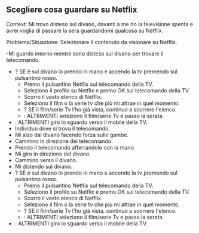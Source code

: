 ## Scegliere cosa guardare su Netflix

Context:
Mi trovo disteso sul divano, davanti a me ho la televisione spenta e avrei voglia di passare la sera guardandomi qualcosa su Netflix.

Problema/Situazione: Selezionare il contenuto da visionare su Netflix.

-Mi guardo intorno mentre sono disteso sul divano per trovare il telecomando.
 - ? SE è sul divano lo prendo in mano e accendo la tv premendo sul pulsantino rosso.
    - Premo il pulsantino Netflix sul telecomando della TV.
    - Seleziono il profilo su Netflix e premo OK sul telecomando della TV.
    - Scorro il vasto elenco di Netflix.
    - Seleziono il film o la serie tv che più mi attrae in quel momento.
    - ? SE il film/serie Tv l'ho già vista, continuo a scorrere l'elenco.
    - : ALTRIMENTI seleziono il film/serie Tv e passo la serata.
- : ALTRIMENTI giro lo sguardo verso il mobile della TV.
- Individuo dove si trova il telecomando.
- Mi alzo dal divano facendo forza sulle gambe.
- Cammino in direzione del telecomando.
- Prendo il telecomando afferrandolo con la mano.
- Mi giro in direzione del divano.
- Cammino verso il divano.
- Mi distendo sul divano.
- ? SE è sul divano lo prendo in mano e accendo la tv premendo sul pulsantino rosso.
    - Premo il pulsantino Netflix sul telecomando della TV.
    - Seleziono il profilo su Netflix e premo OK sul telecomando della TV.
    - Scorro il vasto elenco di Netflix.
    - Seleziono il film o la serie tv che più mi attrae in quel momento.
    - ? SE il film/serie Tv l'ho già vista, continuo a scorrere l'elenco.
    - : ALTRIMENTI seleziono il film/serie Tv e passo la serata.
- : ALTRIMENTI giro lo sguardo verso il mobile della TV.